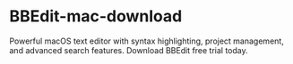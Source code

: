 # BBEdit-mac-download
Powerful macOS text editor with syntax highlighting, project management, and advanced search features. Download BBEdit free trial today.
